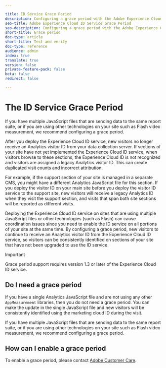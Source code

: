 ```yaml
---

title: ID Service Grace Period
description: Configuring a grace period with the Adobe Experience Cloud ID Service
seo-title: Adobe Experience Cloud ID Service Grace Period
seo-description: Configuring a grace period with the Adobe Experience Cloud ID Service
short-title: Grace period
doc-type: article
short-title: Test and verify
doc-type: reference
audience: admin
index: true
translate: true
version: false
private-feature-pack: false
beta: false
redirect: false

---
```


<!--Meta Data Values

**Required Meta for search optimization and page data**

title: free text string

description: free text string

seo-title: free text string

seo-description: free text string

**Optional Meta for extended capabilities**

audience:
all (default), admin, developer, end-user
 
index: true (default), false
 
translate:
true (default), false
 
doc-type:
reference (default), tutorials

version:
false (default), Classic, Standard, 6.5, 6.4, 6.3, 6.2
 
private-feature-pack:
false (default), true
 
beta:
false (default), true
 
redirect:
false (default), pathname
-->

# The ID Service Grace Period

If you have multiple JavaScript files that are sending data to the same report suite, or if you are using other technologies on your site such as Flash video measurement, we recommend configuring a grace period.

After you deploy the Experience Cloud ID service, new visitors no longer receive an Analytics visitor ID from your data collection server. If sections of your site have not yet implemented the Experience Cloud ID service, when visitors browse to these sections, the Experience Cloud ID is not recognized and visitors are assigned a legacy Analytics visitor ID. This can create duplicated visit counts and incorrect attribution.

For example, if the support section of your site is managed in a separate CMS, you might have a different Analytics JavaScript file for this section. If you deploy the visitor ID on your main site before you deploy the visitor ID service to the support site, new visitors will receive a legacy Analytics ID when they visit the support section, and visits that span both site sections will be reported as different visits.

Deploying the Experience Cloud ID service on sites that are using multiple JavaScript files or other technologies (such as Flash) can cause coordination issues since you need to enable the ID service on all portions of your site at the same time. By configuring a grace period, new visitors to continue to receive an Analytics visitor ID from the Experience Cloud ID service, so visitors can be consistently identified on sections of your site that have not been upgraded to use the ID service.

>[!IMPORTANT]
>Grace period support requires version 1.3 or later of the Experience Cloud ID service.

## Do I need a grace period

If you have a single Analytics JavaScript file and are not using any other `AppMeasurement` libraries, then you do not need a grace period. You can make the update in the single JavaScript file and new visitors will be consistently identified using the marketing cloud ID during the visit.

If you have multiple JavaScript files that are sending data to the same report suite, or if you are using other technologies on your site such as Flash video measurement, we recommend configuring a grace period.

## How can I enable a grace period

To enable a grace period, please contact [Adobe Customer Care](https://helpx.adobe.com/marketing-cloud/contact-support.html).